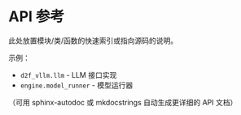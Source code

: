 # API 参考

此处放置模块/类/函数的快速索引或指向源码的说明。

示例：

- `d2f_vllm.llm` - LLM 接口实现
- `engine.model_runner` - 模型运行器

（可用 sphinx-autodoc 或 mkdocstrings 自动生成更详细的 API 文档）
